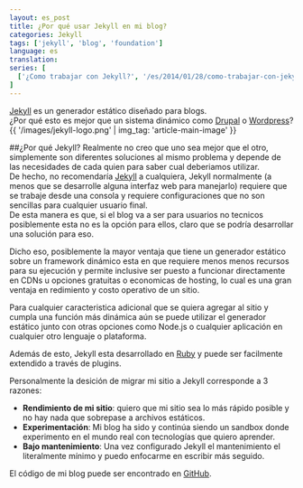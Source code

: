 ```yaml
---
layout: es_post
title: ¿Por qué usar Jekyll en mi blog?
categories: Jekyll
tags: ['jekyll', 'blog', 'foundation']
language: es
translation: 
series: [
  ['¿Como trabajar con Jekyll?', '/es/2014/01/28/como-trabajar-con-jekyll/']
]
---
```

[Jekyll](http://jekyllrb.com/) es un generador estático diseñado para blogs.  
¿Por qué esto es mejor que un sistema dinámico como [Drupal](http://drupal.org/) o [Wordpress](http://wordpress.org/)?
{{ '/images/jekyll-logo.png' | img_tag: 'article-main-image' }}

##¿Por qué Jekyll?
Realmente no creo que uno sea mejor que el otro, simplemente son diferentes soluciones al mismo problema y depende de las
necesidades de cada quien para saber cual deberiamos utilizar.   
De hecho, no recomendaría [Jekyll](http://jekyllrb.com/) a cualquiera, Jekyll normalmente (a menos que se desarrolle alguna interfaz web para manejarlo)
requiere que se trabaje desde una consola y requiere configuraciones que no son sencillas para cualquier usuario final.  
De esta manera es que, si el blog va a ser para usuarios no tecnicos posiblemente esta no es la opción para ellos, claro que se
podría desarrollar una solución para eso.

Dicho eso, posiblemente la mayor ventaja que tiene un generador estático sobre un framework dinámico esta en que requiere menos
menos recursos para su ejecución y permite inclusive ser puesto a funcionar directamente en CDNs u opciones gratuitas o economicas
de hosting, lo cual es una gran ventaja en redimiento y costo operativo de un sitio.

Para cualquier caracteristica adicional que se quiera agregar al sitio y cumpla una función más dinámica aún se puede utilizar
el generador estático junto con otras opciones como Node.js o cualquier aplicación en cualquier otro lenguaje o plataforma.

Además de esto, Jekyll esta desarrollado en [Ruby](https://www.ruby-lang.org/) y puede ser facilmente extendido a través de plugins.

Personalmente la desición de migrar mi sitio a Jekyll corresponde a 3 razones:
- __Rendimiento de mi sitio__: quiero que mi sitio sea lo más rápido posible y no hay nada que sobrepase a archivos estáticos.
- __Experimentación__: Mi blog ha sido y continúa siendo un sandbox donde experimento en el mundo real con tecnologías que quiero aprender.
- __Bajo mantenimiento__: Una vez configurado Jekyll el mantenimiento el literalmente mínimo y puedo enfocarme en escribir más seguido.

El código de mi blog puede ser encontrado en [GitHub](https://github.com/nestormata/my-static-blog).
